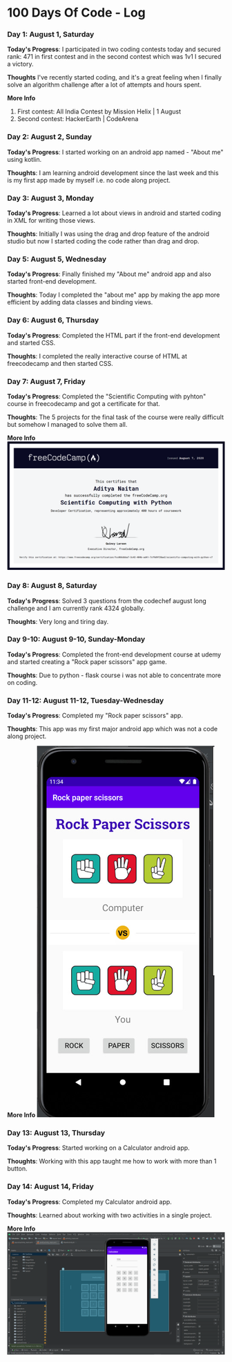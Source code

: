 # 100 Days Of Code - Log

### Day 1: August 1, Saturday

**Today's Progress**: I participated in two coding contests today and secured rank: 471 in first contest and in the second contest which was 1v1 I secured a victory.

**Thoughts** I've recently started coding, and it's a great feeling when I finally solve an algorithm challenge after a lot of attempts and hours spent.

**More Info**
1. First contest: All India Contest by Mission Helix | 1 August
2. Second contest: HackerEarth | CodeArena


### Day 2: August 2, Sunday

**Today's Progress**: I started working on an android app named - "About me" using kotlin.

**Thoughts**: I am learning android development since the last week and this is my first app made by myself i.e. no code along project.


### Day 3: August 3, Monday

**Today's Progress**: Learned a lot about views in android and started coding in XML for writing those views.

**Thoughts**: Initially I was using the drag and drop feature of the android studio but now I started coding the code rather than drag and drop.


### Day 5: August 5, Wednesday

**Today's Progress**: Finally finished my "About me" android app and also started front-end development.

**Thoughts**: Today I completed the "about me" app by making the app more efficient by adding data classes and binding views.


### Day 6: August 6, Thursday

**Today's Progress**: Completed the HTML part if the front-end development and started CSS.

**Thoughts**: I completed the really interactive course of HTML at freecodecamp and then started CSS.


### Day 7: August 7, Friday

**Today's Progress**: Completed the "Scientific Computing with pyhton" course in freecodecamp and got a certificate for that.

**Thoughts**: The 5 projects for the final task of the course were really difficult but somehow I managed to solve them all.

**More Info**
    <img src="images/freeCodeCamp-python.png">


### Day 8: August 8, Saturday

**Today's Progress**: Solved 3 questions from the codechef august long challenge and I am currently rank 4324 globally.

**Thoughts**: Very long and tiring day.


### Day 9-10: August 9-10, Sunday-Monday

**Today's Progress**: Completed the front-end development course at udemy and started creating a "Rock paper scissors" app game.

**Thoughts**: Due to python - flask course i was not able to concentrate more on coding.


### Day 11-12: August 11-12, Tuesday-Wednesday

**Today's Progress**: Completed my "Rock paper scissors" app.

**Thoughts**: This app was my first major android app which was not a code along project.

**More Info**
    <img src="images/rockPaperScissors.jpeg">


### Day 13: August 13, Thursday

**Today's Progress**: Started working on a Calculator android app.

**Thoughts**: Working with this app taught me how to work with more than 1 button.


### Day 14: August 14, Friday

**Today's Progress**: Completed my Calculator android app.

**Thoughts**: Learned about working with two activities in a single project.

**More Info**
    <img src="images/calculator.png">
